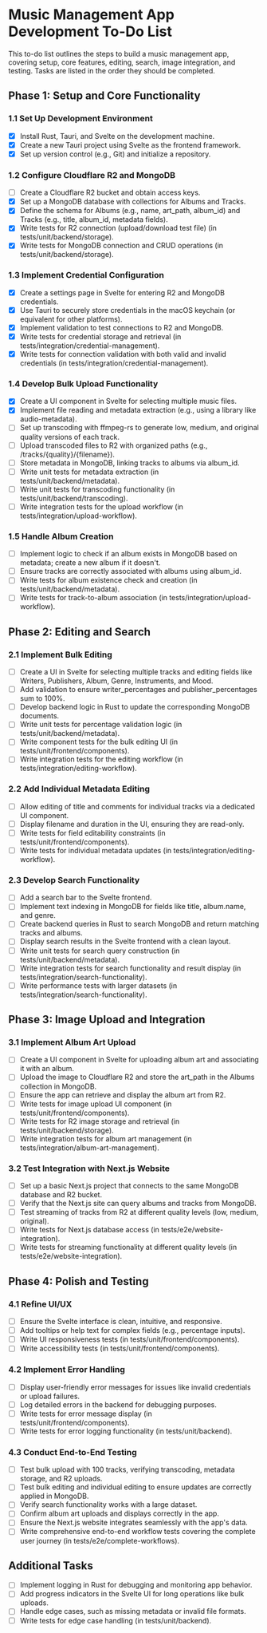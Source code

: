 # Music Management App Development To-Do List

This to-do list outlines the steps to build a music management app, covering setup, core features, editing, search, image integration, and testing. Tasks are listed in the order they should be completed.

## Phase 1: Setup and Core Functionality
### 1.1 Set Up Development Environment

- [x] Install Rust, Tauri, and Svelte on the development machine.
- [x] Create a new Tauri project using Svelte as the frontend framework.
- [x] Set up version control (e.g., Git) and initialize a repository.

### 1.2 Configure Cloudflare R2 and MongoDB

- [ ] Create a Cloudflare R2 bucket and obtain access keys.
- [x] Set up a MongoDB database with collections for Albums and Tracks.
- [x] Define the schema for Albums (e.g., name, art_path, album_id) and Tracks (e.g., title, album_id, metadata fields).
- [x] Write tests for R2 connection (upload/download test file) (in tests/unit/backend/storage).
- [x] Write tests for MongoDB connection and CRUD operations (in tests/unit/backend/storage).

### 1.3 Implement Credential Configuration

- [x] Create a settings page in Svelte for entering R2 and MongoDB credentials.
- [x] Use Tauri to securely store credentials in the macOS keychain (or equivalent for other platforms).
- [x] Implement validation to test connections to R2 and MongoDB.
- [x] Write tests for credential storage and retrieval (in tests/integration/credential-management).
- [x] Write tests for connection validation with both valid and invalid credentials (in tests/integration/credential-management).

### 1.4 Develop Bulk Upload Functionality

- [x] Create a UI component in Svelte for selecting multiple music files.
- [x] Implement file reading and metadata extraction (e.g., using a library like audio-metadata).
- [ ] Set up transcoding with ffmpeg-rs to generate low, medium, and original quality versions of each track.
- [ ] Upload transcoded files to R2 with organized paths (e.g., /tracks/{quality}/{filename}).
- [ ] Store metadata in MongoDB, linking tracks to albums via album_id.
- [ ] Write unit tests for metadata extraction (in tests/unit/backend/metadata).
- [ ] Write unit tests for transcoding functionality (in tests/unit/backend/transcoding).
- [ ] Write integration tests for the upload workflow (in tests/integration/upload-workflow).

### 1.5 Handle Album Creation

- [ ] Implement logic to check if an album exists in MongoDB based on metadata; create a new album if it doesn't.
- [ ] Ensure tracks are correctly associated with albums using album_id.
- [ ] Write tests for album existence check and creation (in tests/unit/backend/metadata).
- [ ] Write tests for track-to-album association (in tests/integration/upload-workflow).

## Phase 2: Editing and Search
### 2.1 Implement Bulk Editing

- [ ] Create a UI in Svelte for selecting multiple tracks and editing fields like Writers, Publishers, Album, Genre, Instruments, and Mood.
- [ ] Add validation to ensure writer_percentages and publisher_percentages sum to 100%.
- [ ] Develop backend logic in Rust to update the corresponding MongoDB documents.
- [ ] Write unit tests for percentage validation logic (in tests/unit/backend/metadata).
- [ ] Write component tests for the bulk editing UI (in tests/unit/frontend/components).
- [ ] Write integration tests for the editing workflow (in tests/integration/editing-workflow).

### 2.2 Add Individual Metadata Editing

- [ ] Allow editing of title and comments for individual tracks via a dedicated UI component.
- [ ] Display filename and duration in the UI, ensuring they are read-only.
- [ ] Write tests for field editability constraints (in tests/unit/frontend/components).
- [ ] Write tests for individual metadata updates (in tests/integration/editing-workflow).

### 2.3 Develop Search Functionality

- [ ] Add a search bar to the Svelte frontend.
- [ ] Implement text indexing in MongoDB for fields like title, album.name, and genre.
- [ ] Create backend queries in Rust to search MongoDB and return matching tracks and albums.
- [ ] Display search results in the Svelte frontend with a clean layout.
- [ ] Write unit tests for search query construction (in tests/unit/backend/metadata).
- [ ] Write integration tests for search functionality and result display (in tests/integration/search-functionality).
- [ ] Write performance tests with larger datasets (in tests/integration/search-functionality).

## Phase 3: Image Upload and Integration
### 3.1 Implement Album Art Upload

- [ ] Create a UI component in Svelte for uploading album art and associating it with an album.
- [ ] Upload the image to Cloudflare R2 and store the art_path in the Albums collection in MongoDB.
- [ ] Ensure the app can retrieve and display the album art from R2.
- [ ] Write tests for image upload UI component (in tests/unit/frontend/components).
- [ ] Write tests for R2 image storage and retrieval (in tests/unit/backend/storage).
- [ ] Write integration tests for album art management (in tests/integration/album-art-management).

### 3.2 Test Integration with Next.js Website

- [ ] Set up a basic Next.js project that connects to the same MongoDB database and R2 bucket.
- [ ] Verify that the Next.js site can query albums and tracks from MongoDB.
- [ ] Test streaming of tracks from R2 at different quality levels (low, medium, original).
- [ ] Write tests for Next.js database access (in tests/e2e/website-integration).
- [ ] Write tests for streaming functionality at different quality levels (in tests/e2e/website-integration).

## Phase 4: Polish and Testing
### 4.1 Refine UI/UX

- [ ] Ensure the Svelte interface is clean, intuitive, and responsive.
- [ ] Add tooltips or help text for complex fields (e.g., percentage inputs).
- [ ] Write UI responsiveness tests (in tests/unit/frontend/components).
- [ ] Write accessibility tests (in tests/unit/frontend/components).

### 4.2 Implement Error Handling

- [ ] Display user-friendly error messages for issues like invalid credentials or upload failures.
- [ ] Log detailed errors in the backend for debugging purposes.
- [ ] Write tests for error message display (in tests/unit/frontend/components).
- [ ] Write tests for error logging functionality (in tests/unit/backend).

### 4.3 Conduct End-to-End Testing

- [ ] Test bulk upload with 100 tracks, verifying transcoding, metadata storage, and R2 uploads.
- [ ] Test bulk editing and individual editing to ensure updates are correctly applied in MongoDB.
- [ ] Verify search functionality works with a large dataset.
- [ ] Confirm album art uploads and displays correctly in the app.
- [ ] Ensure the Next.js website integrates seamlessly with the app's data.
- [ ] Write comprehensive end-to-end workflow tests covering the complete user journey (in tests/e2e/complete-workflows).

## Additional Tasks

- [ ] Implement logging in Rust for debugging and monitoring app behavior.
- [ ] Add progress indicators in the Svelte UI for long operations like bulk uploads.
- [ ] Handle edge cases, such as missing metadata or invalid file formats.
- [ ] Write tests for edge case handling (in tests/unit/backend). 